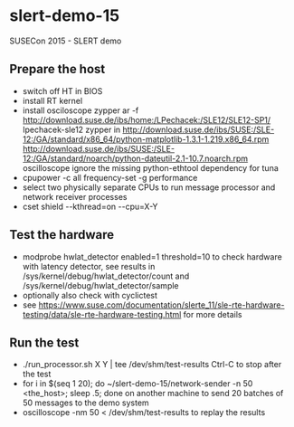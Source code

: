 # slert-demo-15
SUSECon 2015 - SLERT demo

Prepare the host
----------------
* switch off HT in BIOS
* install RT kernel
* install osciloscope
  zypper ar -f http://download.suse.de/ibs/home:/LPechacek:/SLE12/SLE12-SP1/ lpechacek-sle12
  zypper in http://download.suse.de/ibs/SUSE:/SLE-12:/GA/standard/x86_64/python-matplotlib-1.3.1-1.219.x86_64.rpm \
	  http://download.suse.de/ibs/SUSE:/SLE-12:/GA/standard/noarch/python-dateutil-2.1-10.7.noarch.rpm \
	  oscilloscope
  ignore the missing python-ethtool dependency for tuna
* cpupower -c all frequency-set -g performance
* select two physically separate CPUs to run message processor and network receiver processes
* cset shield --kthread=on --cpu=X-Y

Test the hardware
-----------------
* modprobe hwlat_detector enabled=1 threshold=10
  to check hardware with latency detector, see results in
  /sys/kernel/debug/hwlat_detector/count and
  /sys/kernel/debug/hwlat_detector/sample
* optionally also check with cyclictest
* see https://www.suse.com/documentation/slerte_11/sle-rte-hardware-testing/data/sle-rte-hardware-testing.html
  for more details

Run the test
------------
* ./run_processor.sh X Y | tee /dev/shm/test-results
  Ctrl-C to stop after the test
* for i in $(seq 1 20); do ~/slert-demo-15/network-sender -n 50 <the_host>; sleep .5; done
  on another machine to send 20 batches of 50 messages to the demo system
* oscilloscope -nm 50 < /dev/shm/test-results
  to replay the results
